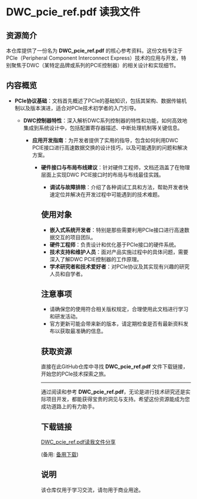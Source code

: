 # DWC_pcie_ref.pdf 读我文件

## 资源简介

本仓库提供了一份名为 **DWC_pcie_ref.pdf** 的核心参考资料。这份文档专注于PCIe（Peripheral Component Interconnect Express）技术的应用与开发，特别聚焦于DWC（某特定品牌或系列的PCIE控制器）的相关设计和实现细节。

## 内容概览

- **PCIe协议基础**：文档首先概述了PCIe的基础知识，包括其架构、数据传输机制以及版本演进，适合对PCIe技术初学者的入门引导。

  - **DWC控制器特性**：深入解析DWC系列控制器的特性和功能，如何高效地集成到系统设计中，包括配置寄存器描述、中断处理机制等关键信息。

    - **应用开发指南**：为开发者提供了实用的指导，包含如何利用DWC PCIE接口进行高速数据交换的设计技巧，以及可能遇到的问题和解决方案。

      - **硬件接口与布局布线建议**：针对硬件工程师，文档还涵盖了在物理层面上实现DWC PCIE接口时的布局与布线最佳实践。

        - **调试与故障排除**：介绍了各种调试工具和方法，帮助开发者快速定位并解决在开发过程中可能遇到的技术难题。

        ## 使用对象

        - **嵌入式系统开发者**：特别是那些需要利用PCIe接口进行高速数据交互的项目团队。
        - **硬件工程师**：负责设计和优化基于PCIe接口的硬件系统。
        - **技术支持和维护人员**：面对产品实施过程中的具体问题，需要深入了解DWC PCIE控制器的工作原理。
        - **学术研究者和技术爱好者**：对PCIe协议及其实现有兴趣的研究人员和自学者。

        ## 注意事项

        - 请确保您的使用符合相关版权规定，合理使用此文档进行学习和研发活动。
        - 官方更新可能会带来新的版本，请定期检查是否有最新资料发布以获取最准确的信息。

        ## 获取资源

        直接在此GitHub仓库中寻找 **DWC_pcie_ref.pdf** 文件下载链接，开始您的PCIe技术探索之旅。

        ---

        通过阅读和参考 **DWC_pcie_ref.pdf**，无论是进行技术研究还是实际项目开发，都能获得宝贵的洞见与支持。希望这份资源能成为您成功道路上的有力助手。

        ## 下载链接
        [DWC_pcie_ref.pdf读我文件分享](https://pan.quark.cn/s/c9d26d497c4e) 

        (备用: [备用下载](https://pan.baidu.com/s/18dhZ1fyBVhh8-N853e2log?pwd=1234))

        ## 说明

        该仓库仅用于学习交流，请勿用于商业用途。
